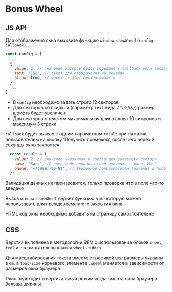 # Bonus Wheel

## JS API

Для отображения окна вызовите функцию `window.showWheel(config, callback)`

```javascript
const config = [
  ...
  {
    value: 2, // значение которое будет передано в callback если выпадет этот сектор
    text: '15%', // текст для отображения на секторе
    allow: true, // может ли этот сектор выпасть
  }
  ...
]
```

- В `config` необходимо задать строго 12 секторов
- Для секторов со скидкой (параметр `text` вида `/^\d\%$/`) размер шрифта будет увеличен
- Для секторов с текcтом максимальная длина слова 10 символов и максимум 3 строки

`callback` будет вызван с одним параметром `result` при нажатии пользователем на кнопку 'Получить промокод', после чего через 3 секунды окно закроется

```javascript
  const result = {
    value: 2, // значение указанное в config для выпавшего сектора
    name: 'Вася', // введенное пользователем значение в поле 'Имя'
    phone: '+7(999)-99-99', // введенное пользователем значение в поле 'Телефон'
  };
```

Валидация данных не производится, только проверка что в поле что-то введено

Вызов `window.showWheel` вернет функцию `hide` которую можно использовать для преждевременного закрытия окна

HTML код окна необходимо добавить на страницу самостоятельно

## CSS

Верстка выполнена в методологии BEM с использование блоков `wheel`, `reel` и вспомогательно класса `wheel-hidden`

Для масштабирования текста вместе с графикой все размеры указаны в `em`, а `font-size` корневого элемента `.wheel` меняется в зависимости от размеров окна браузера

Окно переходит в вертикальный режим когда высота окна браузера больше ширины
